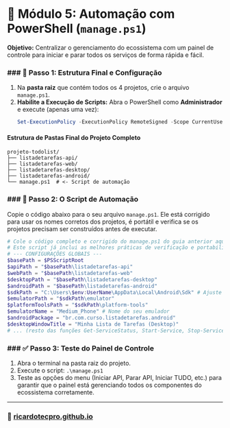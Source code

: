 # 🤖 Módulo 5: Automação com PowerShell (`manage.ps1`)

**Objetivo:** Centralizar o gerenciamento do ecossistema com um painel de controle para iniciar e parar todos os serviços de forma rápida e fácil.

### ### 📂 Passo 1: Estrutura Final e Configuração
1.  Na **pasta raiz** que contém todos os 4 projetos, crie o arquivo `manage.ps1`.
2.  **Habilite a Execução de Scripts:** Abra o PowerShell como **Administrador** e execute (apenas uma vez):
    ```powershell
    Set-ExecutionPolicy -ExecutionPolicy RemoteSigned -Scope CurrentUser
    ```

#### Estrutura de Pastas Final do Projeto Completo
```
projeto-todolist/
├── listadetarefas-api/
├── listadetarefas-web/
├── listadetarefas-desktop/
├── listadetarefas-android/
└── manage.ps1  # <- Script de automação
```

### ### 📜 Passo 2: O Script de Automação
Copie o código abaixo para o seu arquivo `manage.ps1`. Ele está corrigido para usar os nomes corretos dos projetos, é portátil e verifica se os projetos precisam ser construídos antes de executar.

```powershell
# Cole o código completo e corrigido do manage.ps1 do guia anterior aqui.
# Este script já inclui as melhores práticas de verificação e portabilidade.
# --- CONFIGURAÇÕES GLOBAIS ---
$basePath = $PSScriptRoot
$apiPath = "$basePath\listadetarefas-api"
$webPath = "$basePath\listadetarefas-web"
$desktopPath = "$basePath\listadetarefas-desktop"
$androidPath = "$basePath\listadetarefas-android"
$sdkPath = "C:\Users\$env:UserName\AppData\Local\Android\Sdk" # Ajuste se necessário
$emulatorPath = "$sdkPath\emulator"
$platformToolsPath = "$sdkPath\platform-tools"
$emulatorName = "Medium_Phone" # Nome do seu emulador
$androidPackage = "br.com.curso.listadetarefas.android"
$desktopWindowTitle = "Minha Lista de Tarefas (Desktop)"
# ... (resto das funções Get-ServiceStatus, Start-Service, Stop-Service e o menu interativo) ...
```

### ### ✅ Passo 3: Teste do Painel de Controle
1.  Abra o terminal na pasta raiz do projeto.
2.  Execute o script: `.\manage.ps1`
3.  Teste as opções do menu (Iniciar API, Parar API, Iniciar TUDO, etc.) para garantir que o painel está gerenciando todos os componentes do ecossistema corretamente.

---

### 🚀 [ricardotecpro.github.io](https://ricardotecpro.github.io/)

